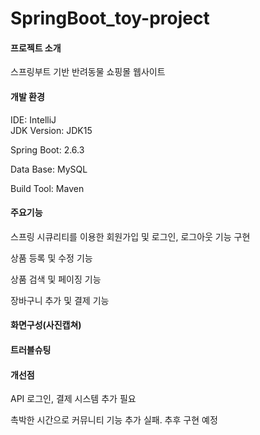# SpringBoot_toy-project

#### 프로젝트 소개
스프링부트 기반 반려동물 쇼핑몰 웹사이트


#### 개발 환경
IDE: IntelliJ\
JDK Version: JDK15

Spring Boot: 2.6.3

Data Base: MySQL

Build Tool: Maven

#### 주요기능
스프링 시큐리티를 이용한 회원가입 및 로그인, 로그아웃 기능 구현

상품 등록 및 수정 기능

상품 검색 및 페이징 기능

장바구니 추가 및 결제 기능

#### 화면구성(사진캡쳐)

#### 트러블슈팅


#### 개선점
API 로그인, 결제 시스템 추가 필요

촉박한 시간으로 커뮤니티 기능 추가 실패. 추후 구현 예정
